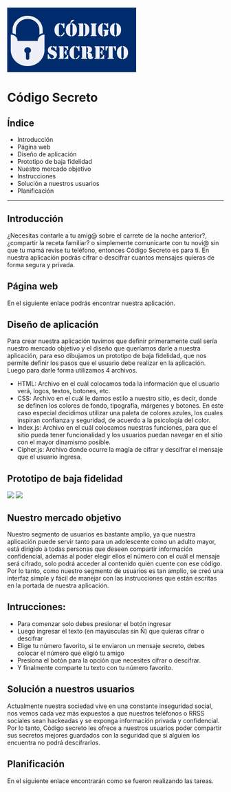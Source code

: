 ![](logo.jpg) 

# Código Secreto

## Índice

* Introducción
* Página web
* Diseño de aplicación
* Prototipo de baja fidelidad
* Nuestro mercado objetivo
* Instrucciones
* Solución a nuestros usuarios
* Planificación

***
## Introducción

¿Necesitas contarle a tu amig@ sobre el carrete de la noche anterior?, ¿compartir la receta familiar? o simplemente comunicarte con tu novi@ sin que tu mamá revise tu teléfono, entonces Código Secreto es para ti. En nuestra aplicación podrás cifrar o descifrar cuantos mensajes quieras de forma segura y privada.

## Página web

En el siguiente enlace podrás encontrar nuestra aplicación.

[](https://yanymolina.github.io/SCL008-Cipher/src/index.html)

## Diseño de aplicación

Para crear nuestra aplicación tuvimos que definir primeramente cuál sería nuestro mercado objetivo y el diseño que queríamos darle a nuestra aplicación, para eso dibujamos un prototipo de baja fidelidad, que nos permite definir los pasos que el usuario debe realizar en la aplicación.
Luego para darle forma utilizamos 4 archivos.
- HTML: Archivo en el cuál colocamos toda la información que el usuario verá, logos, textos, botones, etc.
- CSS: Archivo en el cuál le damos estilo a nuestro sitio, es decir, donde se definen los colores de fondo, tipografía, márgenes y botones. En este caso especial decidimos utilizar una paleta de colores azules, los cuales inspiran confianza y seguridad, de acuerdo a la psicología del color.
- Index.js: Archivo en el cuál colocamos nuestras funciones, para que el sitio pueda tener funcionalidad y los usuarios puedan navegar en el sitio con el mayor dinamismo posible.
- Cipher.js: Archivo donde ocurre la magía de cifrar y descifrar el mensaje que el usuario ingresa. 

## Prototipo de baja fidelidad

![](prototipo1.jpg) 
![](prototipo2.jpg)  

## Nuestro mercado objetivo

Nuestro segmento de usuarios es bastante amplio, ya que nuestra aplicación puede servir tanto para un adolescente como un adulto mayor, está dirigido a todas personas que deseen compartir información confidencial, además al poder elegir ellos el número con el cuál el mensaje será cifrado, solo podrá acceder al contenido quién cuente con ese código.
Por lo tanto, como nuestro segmento de usuarios es tan amplio, se creó una interfaz simple y fácil de manejar con las instrucciones que están escritas en la portada de nuestra aplicación.

## Intrucciones:

- Para comenzar solo debes presionar el botón ingresar
- Luego ingresar el texto (en mayúsculas sin Ñ) que quieras cifrar o descifrar
- Elige tu número favorito, si te enviaron un mensaje secreto, debes colocar el número que eligió tu amigo
- Presiona el botón para la opción que necesites cifrar o descifrar.
- Y finalmente comparte tu texto con tu número favorito.

## Solución a nuestros usuarios

Actualmente nuestra sociedad vive en una constante inseguridad social, nos vemos cada vez más expuestos a que nuestros teléfonos o RRSS sociales sean hackeadas y se exponga información privada y confidencial. Por lo tanto, Código secreto les ofrece a nuestros usuarios poder compartir sus secretos mejores guardados con la seguridad que si alguien los encuentra no podrá descifrarlos.

## Planificación

En el siguiente enlace encontrarán como se fueron realizando las tareas.

[](https://trello.com/b/c3YM0Fhg/proyecto)








